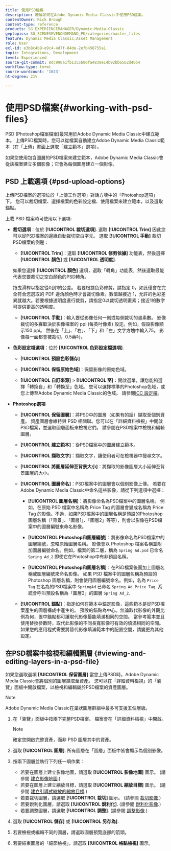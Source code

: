 ```yaml
---
title: 使用PSD檔案
description: 瞭解如何在Adobe Dynamic Media Classic中使用PSD檔案。
contentOwner: Rick Brough
content-type: reference
products: SG_EXPERIENCEMANAGER/Dynamic-Media-Classic
geptopics: SG_SCENESEVENONDEMAND_PK/categories/master_files
feature: Dynamic Media Classic,Asset Management
role: User
exl-id: e3b8c4b9-e9c4-4d7f-84de-2efb456755a1
topic: Integrations, Development
level: Experienced
source-git-commit: 8dc990a1fb1355b00fa4839e14b92bb6562d40b4
workflow-type: tm+mt
source-wordcount: '1023'
ht-degree: 21%

---
```


# 使用PSD檔案{#working-with-psd-files}

<!--   USED TO BE AN OPTION UNDER COLOR PROFILE OPTIONS * **Convert To sRGB (default)**: Converts to sRGB (Standard Red Green Blue). sRGB is the recommended color space for displaying images on Web pages. -->

PSD (Photoshop檔案檔案)最常用於Adobe Dynamic Media Classic中建立範本。 上傳PSD檔案時，您可以從檔案自動建立Adobe Dynamic Media Classic範本（在「上傳」畫面上選取「建立範本」選項）。

如果您使用包含圖層的PSD檔案來建立範本，Adobe Dynamic Media Classic會從該檔案建立多個影像；它會為每個圖層建立一個影像。

## PSD 上載選項 {#psd-upload-options}

上傳PSD檔案的選項位於「上傳工作選項」對話方塊中的「Photoshop選項」下。 您可以裁切檔案、選擇檔案的色彩設定檔、使用檔案來建立範本，以及選取錨點。

上載 PSD 檔案時可使用以下選項:

* **裁切選項**：位於 **[!UICONTROL 裁切選項]**. 選取 **[!UICONTROL Trim]** 因此您可以從PSD檔案的邊緣自動裁切空白字元。 選取 **[!UICONTROL 手動]** 裁切PSD檔案的側邊：

   * **[!UICONTROL Trim]**：選取 **[!UICONTROL 修剪依據]** 功能表，然後選擇 **[!UICONTROL 顏色]** 或 **[!UICONTROL 透明度]**.

  如果您選擇 **[!UICONTROL 顏色]** 選項，選取「轉角」功能表，然後選取最能代表您要裁切之空白顏色的PSD轉角。

  拖曳滑桿以指定從0到1的公差。 若要根據色彩修剪，請指定 0，如此僅會在完全符合您選取的 PDF 邊角顏色時才會裁切像素。數值越接近 1，允許的色彩差異就越大。若要根據透明度進行裁剪，請指定0以裁切透明畫素；接近1的數字可提供更高的透明度。

   * **[!UICONTROL 手動]**：輸入要從影像任何一側或每側裁切的畫素數。 影像裁切的多寡取決於影像檔案的 ppi (每英吋像素) 設定。例如，假設影像顯示150 ppi。 然後在「上」、「右」、「下」和「左」文字方塊中輸入75。 影像每一面都會被裁切，0.5英吋。

* **色彩設定檔選項**：位於 **[!UICONTROL 色彩設定檔選項]**.

   * **[!UICONTROL 預設色彩儲存]**

   * **[!UICONTROL 保留原始色域]**：保留影像的原始色域。

   * **[!UICONTROL 自訂來源]** > **[!UICONTROL 至]**：開啟選單，讓您能夠選擇「轉換自」和「轉換至」色域。 您可以選擇標準的Photoshop色域，或您上傳至Adobe Dynamic Media Classic的色域。 請參閱[ICC 設定檔](/help/using/icc-profiles.md)。

* **Photoshop選項**

   * **[!UICONTROL 保留圖層]**：將PSD中的圖層（如果有的話）擷取至個別資產。 資產圖層會維持與 PSD 相關聯。您可以在「詳細資料檢視」中開啟PSD檔案，並選取圖層面板來檢視它們。 請參閱在PSD檔案中檢視和編輯圖層。

   * **[!UICONTROL 建立範本]**：從PSD檔案中的圖層建立範本。

   * **[!UICONTROL 擷取文字]**：擷取文字，讓使用者可在檢視器中搜尋文字。

   * **[!UICONTROL 將圖層延伸至背景大小]**：將擷取的影像圖層大小延伸至背景圖層的大小。

   * **[!UICONTROL 圖層命名]**：PSD檔案中的圖層會以個別影像上傳。 若要在Adobe Dynamic Media Classic中命名這些影像，請從下列選項中選擇：

      * **[!UICONTROL 圖層名稱]**：將影像命名為PSD檔案中的圖層名稱。 例如，在原始 PSD 檔案中名稱為 Price Tag 的圖層會變成名稱為 Price Tag 的影像。不過，如果PSD檔案中的圖層名稱是預設的Photoshop圖層名稱（「背景」、「圖層1」、「圖層2」等等），則會以影像在PSD檔案中的圖層編號來命名影像。 <!-- not their default layer names -->

      * **[!UICONTROL Photoshop和圖層編號]**：將影像命名為PSD檔案中的圖層編號，忽略原始圖層名稱。 影像會以 Photoshop 檔案名稱並附加圖層編號命名。例如，檔案的第二層，稱為 `Spring Ad.psd` 已命名 `Spring Ad_2` 即使它在Photoshop中有非預設名稱。

      * **[!UICONTROL Photoshop和圖層名稱]**：在PSD檔案後面加上圖層名稱或圖層編號來命名影像。 如果 PSD 檔案中的圖層名稱為預設的 Photoshop 圖層名稱，則會使用圖層編號命名。例如，名為 `Price Tag` 在名為的PSD檔案中 `SpringAd` 已命名 `Spring Ad_Price Tag`. 系統會呼叫預設名稱為「圖層2」的圖層 `Spring Ad_2`.

   * **[!UICONTROL 錨點]**：指定如何在範本中錨定影像，這些範本是從PSD檔案產生的圖層構成中產生的。 預設的錨點為中心。無論取代影像的外觀比例為何，置中錨點都可讓取代影像最能填滿相同的空間。 當參考範本並且使用替換參數時，取代此影像的不同長寬影像可有效的填滿相同的空間。如果您的應用程式需要將替代影像填滿範本中的配置空間，請變更為其他設定。

## 在PSD檔案中檢視和編輯圖層 {#viewing-and-editing-layers-in-a-psd-file}

如果您選取選項 **[!UICONTROL 保留圖層]** 當您上傳PSD時，Adobe Dynamic Media Classic會將個別的圖層擷取至資產。 您可以在「詳細資料檢視」的「瀏覽」面板中開啟檔案，以檢視和編輯屬於PSD檔案的資產圖層。

>[!NOTE]
>
>Adobe Dynamic Media Classic在巢狀圖層群組中最多可支援五個層級。

1. 在「瀏覽」面板中按兩下完整PSD檔案。 檔案會在「詳細資料檢視」中開啟。

   >[!NOTE]
   >
   >確定您開啟完整資產，而非 PSD 圖層其中的資產。

1. 選取 **[!UICONTROL 圖層]**. 所有圖層在「圖層」面板中皆會顯示為個別影像。
1. 按兩下圖層並執行下列任一項作業：

   * 若要在圖層上建立影像地圖，請選取 **[!UICONTROL 影像地圖]** 圖示。 (請參閱 [建立影像地圖](creating-image-maps.md#creating_image_maps).)
   * 若要在圖層上建立縮放目標，請選取 **[!UICONTROL 縮放目標]** 圖示。 (請參閱 [建立引導式縮放的縮放目標](creating-zoom-targets-guided-zoom.md#creating_zoom_targets_for_guided_zoom).)
   * 若要裁切圖層，請選取 **[!UICONTROL 裁切]** 圖示。 (請參閱 [裁切影像](cropping-image.md#cropping_an_image).)
   * 若要銳利化圖層，請選取 **[!UICONTROL 銳利化]**. (請參閱 [銳利化影像](sharpening-image.md#sharpening_an_image).)
   * 若要調整圖層，請選取 **[!UICONTROL 調整]**. (請參閱 [調整影像](adjusting-image.md#adjusting_an_image).)

1. 選取 **[!UICONTROL 儲存]** 或 **[!UICONTROL 另存為]**.
1. 若要檢視或編輯不同的圖層，請選取圖層預覽底部的箭頭。
1. 若要結束圖層的「細節檢視」，請選取 **[!UICONTROL 格點檢視]** 圖示。
